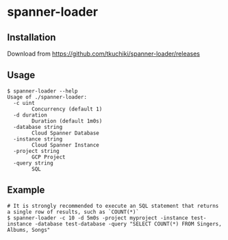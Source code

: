 # spanner-loader

## Installation

Download from https://github.com/tkuchiki/spanner-loader/releases

## Usage

```console
$ spanner-loader --help
Usage of ./spanner-loader:
  -c uint
        Concurrency (default 1)
  -d duration
        Duration (default 1m0s)
  -database string
        Cloud Spanner Database
  -instance string
        Cloud Spanner Instance
  -project string
        GCP Project
  -query string
        SQL
```

## Example

```
# It is strongly recommended to execute an SQL statement that returns a single row of results, such as `COUNT(*)`
$ spanner-loader -c 10 -d 5m0s -project myproject -instance test-instance -database test-database -query "SELECT COUNT(*) FROM Singers, Albums, Songs"
```
